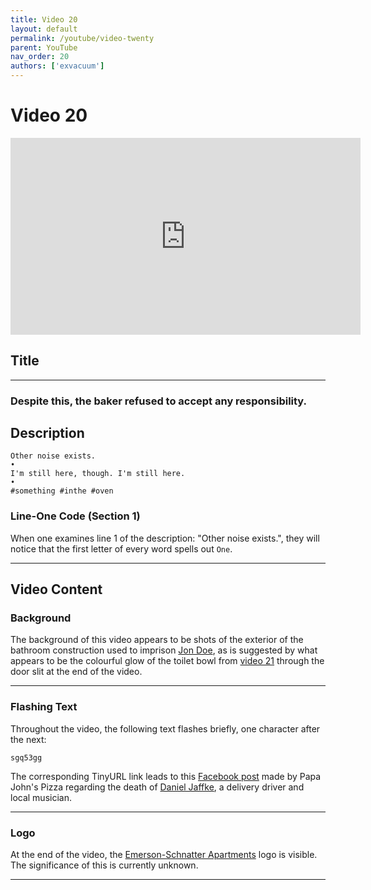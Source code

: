 ```yaml
---
title: Video 20
layout: default
permalink: /youtube/video-twenty
parent: YouTube
nav_order: 20
authors: ['exvacuum']
---
```


# Video 20
<iframe width="560" height="315" src="https://www.youtube.com/embed/LD2mkkhKGUU" frameborder="0" allow="accelerometer; autoplay; encrypted-media; gyroscope; picture-in-picture" allowfullscreen></iframe>

## Title
---

### Despite this, the baker refused to accept any responsibility.

## Description 

```
Other noise exists.
•
I'm still here, though. I'm still here.
•
#something #inthe #oven
```

### Line-One Code (Section 1)
When one examines line 1 of the description: "Other noise exists.", they will notice that the first letter of every word spells out `One`.

---

## Video Content

### Background

The background of this video appears to be shots of the exterior of the bathroom construction used to imprison [Jon Doe](../lore/characters/jon), as is suggested by what appears to be the colourful glow of the toilet bowl from [video 21](video-twenty-one) through the door slit at the end of the video.

---

### Flashing Text

Throughout the video, the following text flashes briefly, one character after the next:

```
sgq53gg
```

The corresponding TinyURL link leads to this [Facebook post](https://www.facebook.com/story.php?story_fbid=10151966692127639&id=34703237638) made by Papa John's Pizza regarding the death of [Daniel Jaffke](../lore/characters/daniel), a delivery driver and local musician.

---

### Logo

At the end of the video, the [Emerson-Schnatter Apartments](../lore/organizations/esapartments) logo is visible. The significance of this is currently unknown.

---